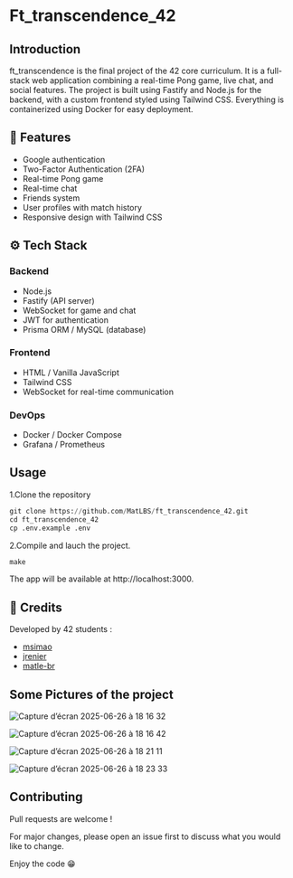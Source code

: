 # Ft_transcendence_42

## Introduction
ft_transcendence is the final project of the 42 core curriculum. It is a full-stack web application combining a real-time Pong game, live chat, and social features. 
The project is built using Fastify and Node.js for the backend, with a custom frontend styled using Tailwind CSS. Everything is containerized using Docker for easy deployment.

## 🚀 Features
- Google authentication
- Two-Factor Authentication (2FA)
- Real-time Pong game
- Real-time chat
- Friends system
- User profiles with match history
- Responsive design with Tailwind CSS

## ⚙️ Tech Stack
### Backend
- Node.js
- Fastify (API server)
- WebSocket for game and chat
- JWT for authentication
- Prisma ORM / MySQL (database)

### Frontend
- HTML / Vanilla JavaScript
- Tailwind CSS
- WebSocket for real-time communication

### DevOps
- Docker / Docker Compose
- Grafana / Prometheus

## Usage

1.Clone the repository
```python
git clone https://github.com/MatLBS/ft_transcendence_42.git
cd ft_transcendence_42
cp .env.example .env
```
2.Compile and lauch the project.
```python
make
```
The app will be available at http://localhost:3000.

## 🤝 Credits

Developed by 42 students :
- [msimao](https://github.com/msima0)
- [jrenier](https://github.com/JeanBRen)
- [matle-br](https://github.com/MatLBS)

## Some Pictures of the project
![Capture d’écran 2025-06-26 à 18 16 32](https://github.com/user-attachments/assets/d26c33ee-e345-4bf0-bcb8-6d4d0232abec)

![Capture d’écran 2025-06-26 à 18 16 42](https://github.com/user-attachments/assets/f1216de6-5cbd-4c9f-9431-9700eb0a8125)

![Capture d’écran 2025-06-26 à 18 21 11](https://github.com/user-attachments/assets/b1be70db-2e5f-4295-a777-0a473eb01d69)

![Capture d’écran 2025-06-26 à 18 23 33](https://github.com/user-attachments/assets/88c42a4c-5dcd-46cc-bb2a-216c8f06839e)

## Contributing

Pull requests are welcome !

For major changes, please open an issue first to discuss what you would like to change.

Enjoy the code 😁
